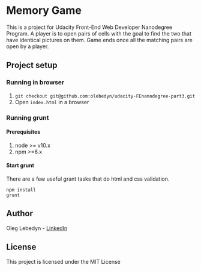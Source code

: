 # Memory Game
This is a project for Udacity Front-End Web Developer Nanodegree Program. A player is to open pairs of cells with the goal to find the two that have identical pictures on them. Game ends once all the matching pairs are open by a player.

## Project setup

### Running in browser
1. `git checkout git@github.com:olebedyn/udacity-FEnanodegree-part3.git`
2. Open `index.html` in a browser

### Running grunt

#### Prerequisites
1. node >= v10.x
2. npm >=6.x

#### Start grunt
There are a few useful grant tasks that do html and css validation.
```
npm install
grunt
```

## Author
Oleg Lebedyn - [LinkedIn](https://www.linkedin.com/in/olebedyn/)


## License
This project is licensed under the MIT License
